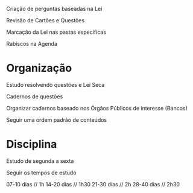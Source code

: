 Criação de perguntas baseadas na Lei

Revisão de Cartões e Questões

Marcação da Lei nas pastas específicas

Rabiscos na Agenda



# Organização 
Estudo resolvendo questões e Lei Seca

Cadernos de questões

Organizar cadernos baseado nos Órgãos Públicos de interesse (Bancos)

Seguir uma ordem padrão de conteúdos



# Disciplina

Estudo de segunda a sexta

Seguir os tempos de estudo

07-10 dias // 1h
14-20 dias // 1h30
21-30 dias // 2h
28-40 dias // 2h30
